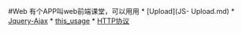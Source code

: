 #Web
有个APP叫web前端课堂，可以用用
* 
[Upload](JS- Upload.md)
* 
[Jquery-Ajax](jquery-ajax.md)
* 
[this_usage](this.md)
* 
[HTTP协议](HTML-Protocol.md)